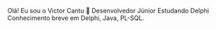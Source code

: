 Olá! Eu sou o Victor Cantu 👋
Desenvolvedor Júnior
Estudando Delphi
Conhecimento breve em Delphi, Java, PL-SQL.

